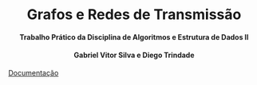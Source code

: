 
<div align="justify">

<div align="center">

# Grafos e Redes de Transmissão

#### Trabalho Prático da Disciplina de Algoritmos e Estrutura de Dados II

#### Gabriel Vitor Silva e Diego Trindade
</div>

[Documentação](https://diegohat.github.io/grafos-e-redes-de-transmissao/)
